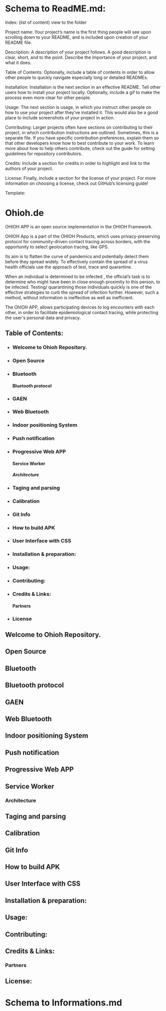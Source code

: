  # Schema to ReadME.md:
Index: (list of content) view to  the folder

Project name: Your project’s name is the first thing people will see upon scrolling down to your README, and is included upon creation of your README file.

Description: A description of your project follows. A good description is clear, short, and to the point. Describe the importance of your project, and what it does.

Table of Contents: Optionally, include a table of contents in order to allow other people to quickly navigate especially long or detailed READMEs.

Installation: Installation is the next section in an effective README. Tell other users how to install your project locally. Optionally, include a gif to make the process even more clear for other people.

Usage: The next section is usage, in which you instruct other people on how to use your project after they’ve installed it. This would also be a good place to include screenshots of your project in action.

Contributing: Larger projects often have sections on contributing to their project, in which contribution instructions are outlined. Sometimes, this is a separate file. If you have specific contribution preferences, explain them so that other developers know how to best contribute to your work. To learn more about how to help others contribute, check out the guide for setting guidelines for repository contributors.

Credits: Include a section for credits in order to highlight and link to the authors of your project.

License: Finally, include a section for the license of your project. For more information on choosing a license, check out GitHub’s licensing guide!

Template:

# Ohioh.de

OHIOH APP is an open source implementation in the OHIOH Framework.

OHIOH App is a part of the OHIOH Products, which uses privacy-preserving protocol for community-driven contact tracing across borders, with the opportunity to select geolocation tracing, like GPS.

Its aim is to flatten the curve of pandemics and potentially detect them before they spread widely. To effectively contain the spread of a virus health officials use the approach of test, trace and quarantine.

When an individual is determined to be infected , the official’s task is to determine who might have been in close enough proximity to this person, to be infected. Testing/ quarantining those individuals quickly is one of the effective strategies to curb the spread of infection further. However, such a method, without information is ineffective as well as inefficient.

The OhIOH APP, allows participating devices to log encounters with each other, in order to facilitate epidemiological contact tracing, while protecting the user's personal data and privacy.


## Table of Contents:

* ### Welcome to Ohioh Repository.
* ### Open Source
* ### Bluetooth
   #### Bluetooth protocol
* ### GAEN
* ### Web Bluetooth
* ### Indoor positioning System
* ### Push notification
* ### Progressive Web APP
   #### Service Worker
    ##### Architecture
* ### Taging and parsing
* ### Calibration
* ### Git Info
* ### How to build APK
* ### User Interface with CSS
* ### Installation & preparation:
* ### Usage:
* ### Contributing:
* ### Credits & Links:
   #### Partners
* ### License

## Welcome to Ohioh Repository.
## Open Source
## Bluetooth
## Bluetooth protocol
## GAEN
## Web Bluetooth
## Indoor positioning System
## Push notification
## Progressive Web APP
## Service Worker
   ### Architecture
## Taging and parsing
## Calibration
## Git Info
## How to build APK
## User Interface with CSS


## Installation & preparation:
## Usage:
## Contributing:
## Credits & Links:
 ### Partners
## License: 

# Schema to Informations.md
